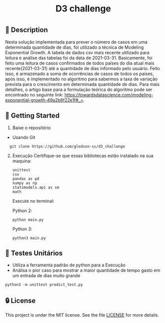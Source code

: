 <h1 align="center">D3 challenge <h1>

## 📖 Description
Nesta solução implementada para prever o número de casos em uma determinada quantidade de dias, foi utilizado a técnica de Modeling Exponential Growth. 
A tabela de dados csv mais recente utilizado para leitura e análise das tabelas foi da data de 2021-03-31. Basicamente, foi feito uma leitura de casos confirmados de todos países do dia atual mais recente(2021-03-31) até a quantidade de dias informado pelo usuário. Feito isso, é armazenado a soma de ocorrências de casos de todos os países, após isso, é implementado no algoritmo para sabermos a taxa de variação prevista para o crescimento em determinada quantidade de dias.
Para mais detalhes, o artigo base para a formulação teórica do algoritmo pode ser encontrado no seguinte link: https://towardsdatascience.com/modeling-exponential-growth-49a2b6f22e1f#_=.


## 🚀 Getting Started

1. Baixe o repositório

  - Usando Git
```shell
  git clone https://github.com/gledson-ss/d3_challenge
```

2. Execução
    Certifique-se que essas bibliotecas estão instalado na sua maquina:

    ```shell
    unittest
    csv
    pandas as pd
    numpy as np
    statsmodels.api as sm
    math
    ```

    Execute no terminal:

    Python 2:

    ```shell
    python main.py
    ```

    Python 3:

    ```shell
    python3 main.py
    ```

## 🔧 Testes Unitários

* Utiliza a ferramenta padrão de python para a Execução
* Análisa o pior caso para mostrar a maior quantidade de tempo gasto em um entrada de dias muito grande
  
```shell
python3 -m unittest predict_test.py
```


## 🔒 License

This project is under the MIT license. See the file [LICENSE](LICENSE) for more details.